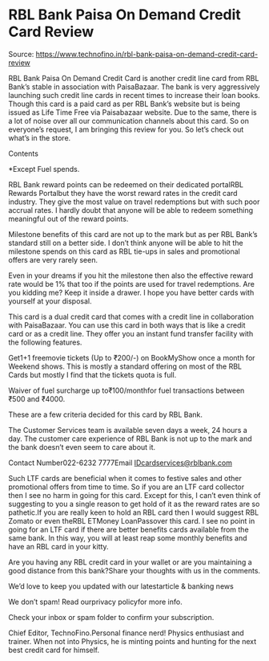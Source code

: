 # RBL Bank Paisa On Demand Credit Card Review

Source: https://www.technofino.in/rbl-bank-paisa-on-demand-credit-card-review

RBL Bank Paisa On Demand Credit Card is another credit line card from RBL Bank’s stable in association with PaisaBazaar. The bank is very aggressively launching such credit line cards in recent times to increase their loan books. Though this card is a paid card as per RBL Bank’s website but is being issued as Life Time Free via Paisabazaar website. Due to the same, there is a lot of noise over all our communication channels about this card. So on everyone’s request, I am bringing this review for you. So let’s check out what’s in the store.

Contents

*Except Fuel spends.

RBL Bank reward points can be redeemed on their dedicated portalRBL Rewards Portalbut they have the worst reward rates in the credit card industry. They give the most value on travel redemptions but with such poor accrual rates. I hardly doubt that anyone will be able to redeem something meaningful out of the reward points.

Milestone benefits of this card are not up to the mark but as per RBL Bank’s standard still on a better side. I don’t think anyone will be able to hit the milestone spends on this card as RBL tie-ups in sales and promotional offers are very rarely seen.

Even in your dreams if you hit the milestone then also the effective reward rate would be 1% that too if the points are used for travel redemptions. Are you kidding me? Keep it inside a drawer. I hope you have better cards with yourself at your disposal.

This card is a dual credit card that comes with a credit line in collaboration with PaisaBazaar. You can use this card in both ways that is like a credit card or as a credit line. They offer you an instant fund transfer facility with the following features.

Get1+1 freemovie tickets (Up to ₹200/-) on BookMyShow once a month for Weekend shows. This is mostly a standard offering on most of the RBL Cards but mostly I find that the tickets quota is full.

Waiver of fuel surcharge up to₹100/monthfor fuel transactions between ₹500 and ₹4000.

These are a few criteria decided for this card by RBL Bank.

The Customer Services team is available seven days a week, 24 hours a day. The customer care experience of RBL Bank is not up to the mark and the bank doesn’t even seem to care about it.

Contact Number022-6232 7777Email IDcardservices@rblbank.com

Such LTF cards are beneficial when it comes to festive sales and other promotional offers from time to time. So if you are an LTF card collector then I see no harm in going for this card. Except for this, I can’t even think of suggesting to you a single reason to get hold of it as the reward rates are so pathetic.If you are really keen to hold an RBL card then I would suggest RBL Zomato or even theRBL ETMoney LoanPassover this card. I see no point in going for an LTF card if there are better benefits cards available from the same bank. In this way, you will at least reap some monthly benefits and have an RBL card in your kitty.

Are you having any RBL credit card in your wallet or are you maintaining a good distance from this bank?Share your thoughts with us in the comments.

We’d love to keep you updated with our latestarticle & banking news

We don’t spam! Read ourprivacy policyfor more info.

Check your inbox or spam folder to confirm your subscription.

Chief Editor, TechnoFino.Personal finance nerd! Physics enthusiast and trainer. When not into Physics, he is minting points and hunting for the next best credit card for himself.